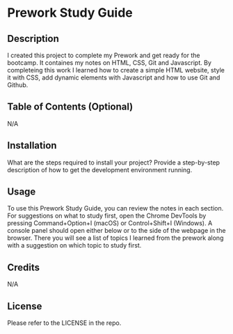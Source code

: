 # Prework Study Guide

## Description

I created this project to complete my Prework and get ready for the bootcamp. It containes my notes on HTML, CSS, Git and Javascript.
By completeing this work I learned how to create a simple HTML website, style it with CSS, add dynamic elements with Javascript and how to use Git and Github.


## Table of Contents (Optional)

N/A

## Installation

What are the steps required to install your project? Provide a step-by-step description of how to get the development environment running.

## Usage

To use this Prework Study Guide, you can review the notes in each section. For suggestions on what to study first, open the Chrome DevTools by pressing Command+Option+I (macOS) or Control+Shift+I (Windows). A console panel should open either below or to the side of the webpage in the browser. There you will see a list of topics I learned from the prework along with a suggestion on which topic to study first.

## Credits

N/A

## License

Please refer to the LICENSE in the repo.

